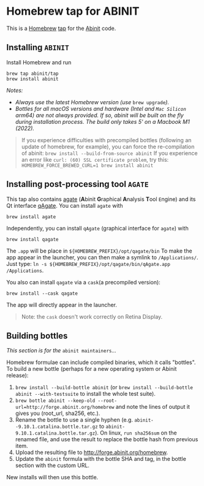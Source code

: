 # Homebrew tap for ABINIT

This is a [Homebrew](https://brew.sh/) [tap](https://docs.brew.sh/Taps) for the [Abinit](https://www.abinit.org) code.

## Installing `ABINIT`

Install Homebrew and run

```
brew tap abinit/tap
brew install abinit
```

*Notes:*

- *Always use the latest Homebrew version (use* `brew upgrade`*).*
- *Bottles for all macOS versions and hardware (Intel and `Mac Silicon` arm64) are not always provided. If so, abinit will be built on the fly during installation process. The build only takes 5' on a Macbook M1 (2022).*

> If you experience difficulties with precompiled bottles (following an update of homebrew, for example), you can force the re-compilation of abinit:
> ```brew install --build-from-source abinit```
> If you experience an error like `curl: (60) SSL certificate problem`, try this:
> ```HOMEBREW_FORCE_BREWED_CURL=1 brew install abinit```

## Installing post-processing tool `AGATE`

This tap also contains [agate](https://github.com/piti-diablotin/agate) (**A**binit **G**raphical **A**nalysis **T**ool `E`ngine) and its Qt interface [qAgate](https://github.com/piti-diablotin/qAgate).
You can install `agate` with
```
brew install agate
```
Independently, you can install `qAgate` (graphical interface for `agate`) with
```
brew install qagate
```
The `.app` will be place in `${HOMEBREW_PREFIX}/opt/qagate/bin`
To make the app appear in the launcher, you can then make a symlink to `/Applications/`. Just type: `ln -s ${HOMEBREW_PREFIX}/opt/qagate/bin/qAgate.app /Applications`.

You also can install `qagate` via a `cask`(a precompiled version):
```
brew install --cask qagate
```
The app will directly appear in the launcher.
> Note: the `cask` doesn't work correctly on Retina Display.

## Building bottles
*This section is for the* `abinit maintainers`*...*

Homebrew formulae can include compiled binaries, which it calls "bottles". To build a new bottle (perhaps for a new operating system or Abinit release):

1. `brew install --build-bottle abinit` (or `brew install --build-bottle abinit --with-testsuite` to install the whole test suite).
1. `brew bottle abinit --keep-old --root-url=http://forge.abinit.org/homebrew` and note the lines of output it gives you (root_url, sha256, etc.).
1. Rename the bottle to use a single hyphen (e.g. `abinit--9.10.1.catalina.bottle.tar.gz` to  `abinit-9.10.1.catalina.bottle.tar.gz`). On linux, `run sha256sum` on the renamed file, and use the result to replace the bottle hash from previous item.
1. Upload the resulting file to http://forge.abinit.org/homebrew.
1. Update the `abinit` formula with the bottle SHA and tag, in the bottle section with the custom URL.

New installs will then use this bottle.
